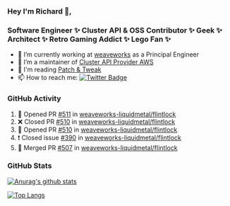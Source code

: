 ### Hey I'm Richard 👋, 

<h3 align="left">Software Engineer ✨ Cluster API & OSS Contributor ✨ Geek ✨ Architect ✨ Retro Gaming Addict ✨ Lego Fan ✨</h3>

- 🔭 I’m currently working at [weaveworks](https://github.com/weaveworks) as a Principal Engineer
- 👯 I’m a maintainer of [Cluster API Provider AWS](https://github.com/kubernetes-sigs/cluster-api-provider-aws)
- 💬 I'm reading [Patch & Tweak](https://bjooks.com/products/patch-tweak-exploring-modular-synthesis)
- 📫 How to reach me: [![Twitter Badge](https://img.shields.io/badge/-@fruit_case-00acee?style=flat&logo=Twitter&logoColor=white)](https://twitter.com/intent/follow?screen_name=fruit_case "Follow on Twitter")

### GitHub Activity 

<!--START_SECTION:activity-->
1. 💪 Opened PR [#511](https://github.com/weaveworks-liquidmetal/flintlock/pull/511) in [weaveworks-liquidmetal/flintlock](https://github.com/weaveworks-liquidmetal/flintlock)
2. ❌ Closed PR [#510](https://github.com/weaveworks-liquidmetal/flintlock/pull/510) in [weaveworks-liquidmetal/flintlock](https://github.com/weaveworks-liquidmetal/flintlock)
3. 💪 Opened PR [#510](https://github.com/weaveworks-liquidmetal/flintlock/pull/510) in [weaveworks-liquidmetal/flintlock](https://github.com/weaveworks-liquidmetal/flintlock)
4. ❗️ Closed issue [#390](https://github.com/weaveworks-liquidmetal/flintlock/issues/390) in [weaveworks-liquidmetal/flintlock](https://github.com/weaveworks-liquidmetal/flintlock)
5. 🎉 Merged PR [#507](https://github.com/weaveworks-liquidmetal/flintlock/pull/507) in [weaveworks-liquidmetal/flintlock](https://github.com/weaveworks-liquidmetal/flintlock)
<!--END_SECTION:activity-->

### GitHub Stats

[![Anurag's github stats](https://github-readme-stats.vercel.app/api?username=richardcase&count_private=true&show_icons=true)](https://github.com/anuraghazra/github-readme-stats)

[![Top Langs](https://github-readme-stats.vercel.app/api/top-langs/?username=richardcase&hide=html&layout=compact)](https://github.com/anuraghazra/github-readme-stats)
